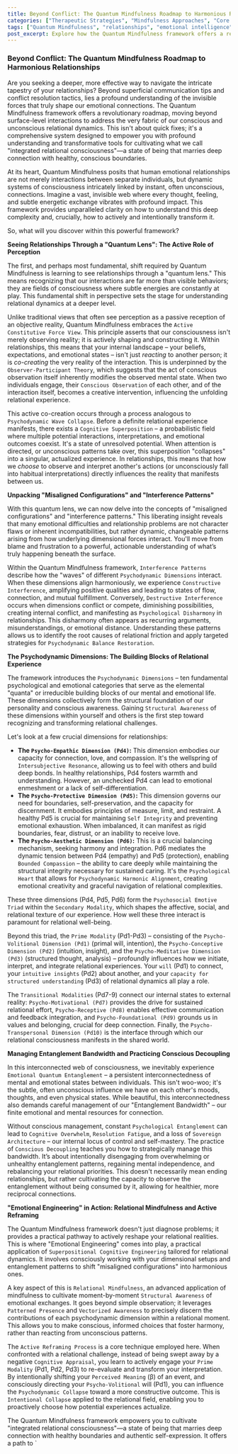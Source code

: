 ```yaml
---
title: Beyond Conflict: The Quantum Mindfulness Roadmap to Harmonious Relationships
categories: ["Therapeutic Strategies", "Mindfulness Approaches", "Core Concepts"]
tags: ["Quantum Mindfulness", "relationships", "emotional intelligence", "psychodynamic dimensions", "conscious connection", "relational mindfulness", "personal growth"]
post_excerpt: Explore how the Quantum Mindfulness framework offers a revolutionary approach to understanding and transforming relational dynamics. This post delves into how our perception actively shapes shared realities, unpacks the interplay of psychodynamic dimensions in creating connection or conflict, and introduces practices like "Emotional Engineering" for cultivating profound relational harmony.
---
```


### Beyond Conflict: The Quantum Mindfulness Roadmap to Harmonious Relationships

Are you seeking a deeper, more effective way to navigate the intricate tapestry of your relationships? Beyond superficial communication tips and conflict resolution tactics, lies a profound understanding of the invisible forces that truly shape our emotional connections. The Quantum Mindfulness framework offers a revolutionary roadmap, moving beyond surface-level interactions to address the very fabric of our conscious and unconscious relational dynamics. This isn't about quick fixes; it's a comprehensive system designed to empower you with profound understanding and transformative tools for cultivating what we call "integrated relational consciousness"—a state of being that marries deep connection with healthy, conscious boundaries.

At its heart, Quantum Mindfulness posits that human emotional relationships are not merely interactions between separate individuals, but dynamic systems of consciousness intricately linked by instant, often unconscious, connections. Imagine a vast, invisible web where every thought, feeling, and subtle energetic exchange vibrates with profound impact. This framework provides unparalleled clarity on how to understand this deep complexity and, crucially, how to actively and intentionally transform it.

So, what will you discover within this powerful framework?

**Seeing Relationships Through a "Quantum Lens": The Active Role of Perception**

The first, and perhaps most fundamental, shift required by Quantum Mindfulness is learning to see relationships through a "quantum lens." This means recognizing that our interactions are far more than visible behaviors; they are fields of consciousness where subtle energies are constantly at play. This fundamental shift in perspective sets the stage for understanding relational dynamics at a deeper level.

Unlike traditional views that often see perception as a passive reception of an objective reality, Quantum Mindfulness embraces the `Active Constitutive Force View`. This principle asserts that our consciousness isn't merely observing reality; it is actively shaping and constructing it. Within relationships, this means that your internal landscape – your beliefs, expectations, and emotional states – isn't just *reacting* to another person; it is *co-creating* the very reality of the interaction. This is underpinned by the `Observer-Participant Theory`, which suggests that the act of conscious observation itself inherently modifies the observed mental state. When two individuals engage, their `Conscious Observation` of each other, and of the interaction itself, becomes a creative intervention, influencing the unfolding relational experience.

This active co-creation occurs through a process analogous to `Psychodynamic Wave Collapse`. Before a definite relational experience manifests, there exists a `Cognitive Superposition` – a probabilistic field where multiple potential interactions, interpretations, and emotional outcomes coexist. It's a state of unresolved potential. When attention is directed, or unconscious patterns take over, this superposition "collapses" into a singular, actualized experience. In relationships, this means that how we *choose* to observe and interpret another's actions (or unconsciously fall into habitual interpretations) directly influences the reality that manifests between us.

**Unpacking "Misaligned Configurations" and "Interference Patterns"**

With this quantum lens, we can now delve into the concepts of "misaligned configurations" and "interference patterns." This liberating insight reveals that many emotional difficulties and relationship problems are not character flaws or inherent incompatibilities, but rather dynamic, changeable patterns arising from how underlying dimensional forces interact. You'll move from blame and frustration to a powerful, actionable understanding of what’s truly happening beneath the surface.

Within the Quantum Mindfulness framework, `Interference Patterns` describe how the "waves" of different `Psychodynamic Dimensions` interact. When these dimensions align harmoniously, we experience `Constructive Interference`, amplifying positive qualities and leading to states of flow, connection, and mutual fulfillment. Conversely, `Destructive Interference` occurs when dimensions conflict or compete, diminishing possibilities, creating internal conflict, and manifesting as `Psychological Disharmony` in relationships. This disharmony often appears as recurring arguments, misunderstandings, or emotional distance. Understanding these patterns allows us to identify the root causes of relational friction and apply targeted strategies for `Psychodynamic Balance Restoration`.

**The Psychodynamic Dimensions: The Building Blocks of Relational Experience**

The framework introduces the `Psychodynamic Dimensions` – ten fundamental psychological and emotional categories that serve as the elemental "quanta" or irreducible building blocks of our mental and emotional life. These dimensions collectively form the structural foundation of our personality and conscious awareness. Gaining `Structural Awareness` of these dimensions within yourself and others is the first step toward recognizing and transforming relational challenges.

Let's look at a few crucial dimensions for relationships:

*   **The `Psycho-Empathic Dimension (Pd4)`:** This dimension embodies our capacity for connection, love, and compassion. It's the wellspring of `Intersubjective Resonance`, allowing us to feel with others and build deep bonds. In healthy relationships, Pd4 fosters warmth and understanding. However, an unchecked Pd4 can lead to emotional enmeshment or a lack of self-differentiation.
*   **The `Psycho-Protective Dimension (Pd5)`:** This dimension governs our need for boundaries, self-preservation, and the capacity for discernment. It embodies principles of measure, limit, and restraint. A healthy Pd5 is crucial for maintaining `Self Integrity` and preventing emotional exhaustion. When imbalanced, it can manifest as rigid boundaries, fear, distrust, or an inability to receive love.
*   **The `Psycho-Aesthetic Dimension (Pd6)`:** This is a crucial balancing mechanism, seeking harmony and integration. Pd6 mediates the dynamic tension between Pd4 (empathy) and Pd5 (protection), enabling `Bounded Compassion` – the ability to care deeply while maintaining the structural integrity necessary for sustained caring. It's the `Psychological Heart` that allows for `Psychodynamic Harmonic Alignment`, creating emotional creativity and graceful navigation of relational complexities.

These three dimensions (Pd4, Pd5, Pd6) form the `Psychosocial Emotive Triad` within the `Secondary Modality`, which shapes the affective, social, and relational texture of our experience. How well these three interact is paramount for relational well-being.

Beyond this triad, the `Prime Modality` (Pd1-Pd3) – consisting of the `Psycho-Volitional Dimension (Pd1)` (primal will, intention), the `Psycho-Conceptive Dimension (Pd2)` (intuition, insight), and the `Psycho-Meditative Dimension (Pd3)` (structured thought, analysis) – profoundly influences how we initiate, interpret, and integrate relational experiences. Your `will` (Pd1) to connect, your `intuitive insights` (Pd2) about another, and your `capacity for structured understanding` (Pd3) of relational dynamics all play a role.

The `Transitional Modalities` (Pd7-9) connect our internal states to external reality: `Psycho-Motivational (Pd7)` provides the drive for sustained relational effort, `Psycho-Receptive (Pd8)` enables effective communication and feedback integration, and `Psycho-Foundational (Pd9)` grounds us in values and belonging, crucial for deep connection. Finally, the `Psycho-Transpersonal Dimension (Pd10)` is the interface through which our relational consciousness manifests in the shared world.

**Managing Entanglement Bandwidth and Practicing Conscious Decoupling**

In this interconnected web of consciousness, we inevitably experience `Emotional Quantum Entanglement` – a persistent interconnectedness of mental and emotional states between individuals. This isn't woo-woo; it's the subtle, often unconscious influence we have on each other's moods, thoughts, and even physical states. While beautiful, this interconnectedness also demands careful management of our "Entanglement Bandwidth" – our finite emotional and mental resources for connection.

Without conscious management, constant `Psychological Entanglement` can lead to `Cognitive Overwhelm`, `Resolution Fatigue`, and a loss of `Sovereign Architecture` – our internal locus of control and self-mastery. The practice of `Conscious Decoupling` teaches you how to strategically manage this bandwidth. It’s about intentionally disengaging from overwhelming or unhealthy entanglement patterns, regaining mental independence, and rebalancing your relational priorities. This doesn't necessarily mean ending relationships, but rather cultivating the capacity to observe the entanglement without being consumed by it, allowing for healthier, more reciprocal connections.

**"Emotional Engineering" in Action: Relational Mindfulness and Active Reframing**

The Quantum Mindfulness framework doesn't just diagnose problems; it provides a practical pathway to actively reshape your relational realities. This is where "Emotional Engineering" comes into play, a practical application of `Superpositional Cognitive Engineering` tailored for relational dynamics. It involves consciously working with your dimensional setups and entanglement patterns to shift "misaligned configurations" into harmonious ones.

A key aspect of this is `Relational Mindfulness`, an advanced application of mindfulness to cultivate moment-by-moment `Structural Awareness` of emotional exchanges. It goes beyond simple observation; it leverages `Patterned Presence` and `Vectorized Awareness` to precisely discern the contributions of each psychodynamic dimension within a relational moment. This allows you to make conscious, informed choices that foster harmony, rather than reacting from unconscious patterns.

The `Active Reframing Process` is a core technique employed here. When confronted with a relational challenge, instead of being swept away by a negative `Cognitive Appraisal`, you learn to actively engage your `Prime Modality` (Pd1, Pd2, Pd3) to re-evaluate and transform your interpretation. By intentionally shifting your `Perceived Meaning` (β) of an event, and consciously directing your `Psycho-Volitional` will (Pd1), you can influence the `Psychodynamic Collapse` toward a more constructive outcome. This is `Intentional Collapse` applied to the relational field, enabling you to proactively choose how potential experiences actualize.

The Quantum Mindfulness framework empowers you to cultivate "integrated relational consciousness"—a state of being that marries deep connection with healthy boundaries and authentic self-expression. It offers a path to `